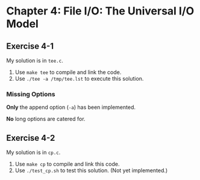 # Chapter 4: File I/O: The Universal I/O Model

## Exercise 4-1

My solution is in `tee.c`.

1. Use `make tee` to compile and link the code.
1. Use `./tee -a /tmp/tee.lst` to execute this solution.

### Missing Options

__Only__ the append option (`-a`) has been implemented.

__No__ long options are catered for.

## Exercise 4-2

My solution is in `cp.c`.

1. Use `make cp` to compile and link this code.
1. Use `./test_cp.sh` to test this solution. (Not yet implemented.)
